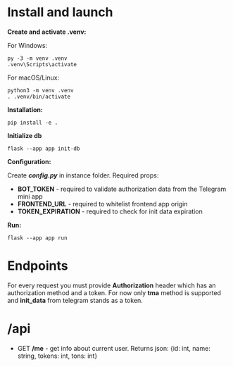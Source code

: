 Install and launch
===

**Create and activate .venv:**

For Windows:

    py -3 -m venv .venv
    .venv\Scripts\activate

For macOS/Linux:

    python3 -m venv .venv
    . .venv/bin/activate

**Installation:**

    pip install -e .

**Initialize db**

    flask --app app init-db

**Configuration:**

Create ***config.py*** in instance folder. Required props: 

* **BOT_TOKEN** - required to validate authorization data from the Telegram mini app
* **FRONTEND_URL** - required to whitelist frontend app origin
* **TOKEN_EXPIRATION** - required to check for init data expiration

**Run:**

    flask --app app run

Endpoints
===

For every request you must provide **Authorization** header which has an authorization method and a token. For now only **tma** method is supported and **init_data** from telegram stands as a token.

/api
===
* GET **/me** - get info about current user. Returns json: {id: int, name: string, tokens: int, tons: int}
